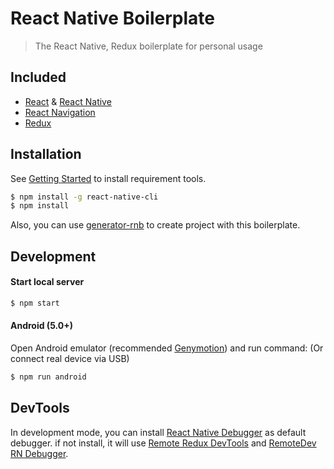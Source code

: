 # React Native Boilerplate

> The React Native, Redux boilerplate for personal usage

## Included

* [React](https://github.com/facebook/react) &
  [React Native](https://github.com/facebook/react-native)
* [React Navigation](https://github.com/react-community/react-navigation)
* [Redux](https://github.com/reactjs/redux)

## Installation

See
[Getting Started](https://facebook.github.io/react-native/docs/getting-started.html)
to install requirement tools.

```bash
$ npm install -g react-native-cli
$ npm install
```

Also, you can use [generator-rnb](https://github.com/jhen0409/generator-rnb) to
create project with this boilerplate.

## Development

#### Start local server

```bash
$ npm start
```

#### Android (5.0+)

Open Android emulator (recommended [Genymotion](https://www.genymotion.com)) and
run command: (Or connect real device via USB)

```bash
$ npm run android
```

## DevTools

In development mode, you can install
[React Native Debugger](https://github.com/jhen0409/react-native-debugger) as
default debugger. if not install, it will use
[Remote Redux DevTools](https://github.com/zalmoxisus/remote-redux-devtools) and
[RemoteDev RN Debugger](https://github.com/jhen0409/remotedev-rn-debugger).